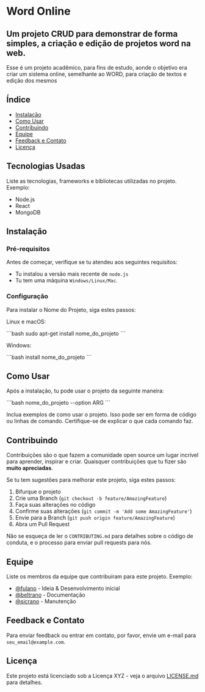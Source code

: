 # Word Online
## Um projeto CRUD para demonstrar de forma simples, a criação e edição de projetos word na web.

Esse é um projeto acadêmico, para fins de estudo, aonde o objetivo era criar um sistema online, semelhante ao WORD, para criação de textos e edição dos mesmos

## Índice

- [Instalação](#instalação)
- [Como Usar](#como-usar)
- [Contribuindo](#contribuindo)
- [Equipe](#equipe)
- [Feedback e Contato](#feedback-e-contato)
- [Licença](#licença)

## Tecnologias Usadas

Liste as tecnologias, frameworks e bibliotecas utilizadas no projeto. Exemplo:
- Node.js
- React
- MongoDB

## Instalação
### Pré-requisitos

Antes de começar, verifique se tu  atendeu aos seguintes requisitos:
- Tu instalou a versão mais recente de `node.js`
- Tu tem uma máquina `Windows/Linux/Mac`.

### Configuração

Para instalar o Nome do Projeto, siga estes passos:

Linux e macOS:

\`\`\`bash
sudo apt-get install nome_do_projeto
\`\`\`

Windows:

\`\`\`bash
install nome_do_projeto
\`\`\`

## Como Usar
Após a instalação, tu pode usar o projeto da seguinte maneira:

\`\`\`bash
nome_do_projeto --option ARG
\`\`\`

Inclua exemplos de como usar o projeto. Isso pode ser em forma de código ou linhas de comando. Certifique-se de explicar o que cada comando faz.

## Contribuindo

Contribuições são o que fazem a comunidade open source um lugar incrível para aprender, inspirar e criar. Quaisquer contribuições que tu fizer são **muito apreciadas**.

Se tu tem sugestões para melhorar este projeto, siga estes passos:

1. Bifurque o projeto
2. Crie uma Branch (`git checkout -b feature/AmazingFeature`)
3. Faça suas alterações no código
4. Confirme suas alterações (`git commit -m 'Add some AmazingFeature'`)
5. Envie para a Branch (`git push origin feature/AmazingFeature`)
6. Abra um Pull Request

Não se esqueça de ler o `CONTRIBUTING.md` para detalhes sobre o código de conduta, e o processo para enviar pull requests para nós.

## Equipe

Liste os membros da equipe que contribuíram para este projeto. Exemplo:
- [@fulano](https://github.com/fulano) - Ideia & Desenvolvimento inicial
- [@beltrano](https://github.com/beltrano) - Documentação
- [@sicrano](https://github.com/sicrano) - Manutenção

## Feedback e Contato

Para enviar feedback ou entrar em contato, por favor, envie um e-mail para `seu_email@example.com`.

## Licença

Este projeto está licenciado sob a Licença XYZ - veja o arquivo [LICENSE.md](LICENSE.md) para detalhes.
